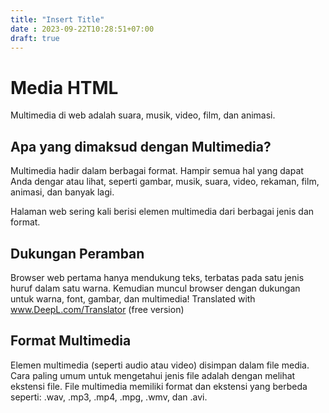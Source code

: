 ```yaml
---
title: "Insert Title"
date : 2023-09-22T10:28:51+07:00
draft: true
---
```

# Media HTML
Multimedia di web adalah suara, musik, video, film, dan animasi.

## Apa yang dimaksud dengan Multimedia?
Multimedia hadir dalam berbagai format. Hampir semua hal yang dapat Anda dengar atau lihat, seperti gambar, musik, suara, video, rekaman, film, animasi, dan banyak lagi.

Halaman web sering kali berisi elemen multimedia dari berbagai jenis dan format.

## Dukungan Peramban
Browser web pertama hanya mendukung teks, terbatas pada satu jenis huruf dalam satu warna.
Kemudian muncul browser dengan dukungan untuk warna, font, gambar, dan multimedia!
Translated with www.DeepL.com/Translator (free version)

## Format Multimedia
Elemen multimedia (seperti audio atau video) disimpan dalam file media.
Cara paling umum untuk mengetahui jenis file adalah dengan melihat ekstensi file.
File multimedia memiliki format dan ekstensi yang berbeda seperti: .wav, .mp3, .mp4, .mpg, .wmv, dan .avi.


